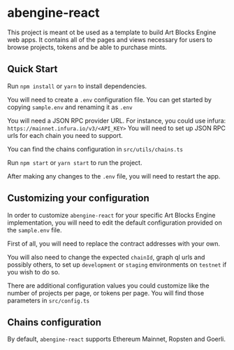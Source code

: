 # abengine-react

This project is meant ot be used as a template to build Art Blocks Engine web apps.
It contains all of the pages and views necessary for users to browse projects, tokens and be able to purchase mints.

## Quick Start

Run `npm install` or `yarn` to install dependencies.

You will need to create a `.env` configuration file. You can get started by copying `sample.env` and renaming it as `.env`

You will need a JSON RPC provider URL. 
For instance, you could use infura: `https://mainnet.infura.io/v3/<API_KEY>`
You will need to set up JSON RPC urls for each chain you need to support.

You can find the chains configuration in `src/utils/chains.ts`

Run `npm start` or `yarn start` to run the project.

After making any changes to the `.env` file, you will need to restart the app.

## Customizing your configuration

In order to customize `abengine-react` for your specific Art Blocks Engine implementation, you will need to edit the default configuration provided on the `sample.env` file.

First of all, you will need to replace the contract addresses with your own.

You will also need to change the expected `chainId`, graph ql urls and possibly others, to set up `development` or `staging` environments on `testnet` if you wish to do so.

There are additional configuration values you could customize like the number of projects per page, or tokens per page. You will find those parameters in `src/config.ts` 

## Chains configuration

By default, `abengine-react` supports Ethereum Mainnet, Ropsten and Goerli.
